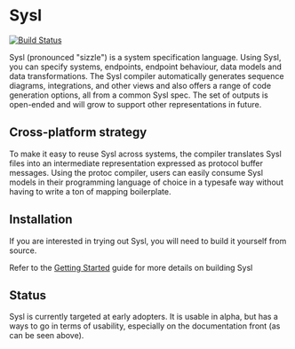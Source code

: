 # Sysl

[![Build Status][travis-img]][travis-url]

Sysl (pronounced "sizzle") is a system specification language. Using Sysl, you
can specify systems, endpoints, endpoint behaviour, data models and data
transformations. The Sysl compiler automatically generates sequence diagrams,
integrations, and other views and also offers a range of code generation
options, all from a common Sysl spec. The set of outputs is open-ended and will
grow to support other representations in future.


## Cross-platform strategy

To make it easy to reuse Sysl across systems, the compiler translates Sysl files
into an intermediate representation expressed as protocol buffer messages. Using
the protoc compiler, users can easily consume Sysl models in their programming
language of choice in a typesafe way without having to write a ton of mapping
boilerplate.


## Installation

If you are interested in trying out Sysl, you will need to build it yourself from source. 

Refer to the [Getting Started](doc/getting-started.md) guide for more details on building Sysl

## Status

Sysl is currently targeted at early adopters. It is usable in alpha, but has a
ways to go in terms of usability, especially on the documentation front (as can
be seen above).

[travis-img]: https://travis-ci.org/anz-bank/sysl.svg?branch=master
[travis-url]: https://travis-ci.org/anz-bank/sysl